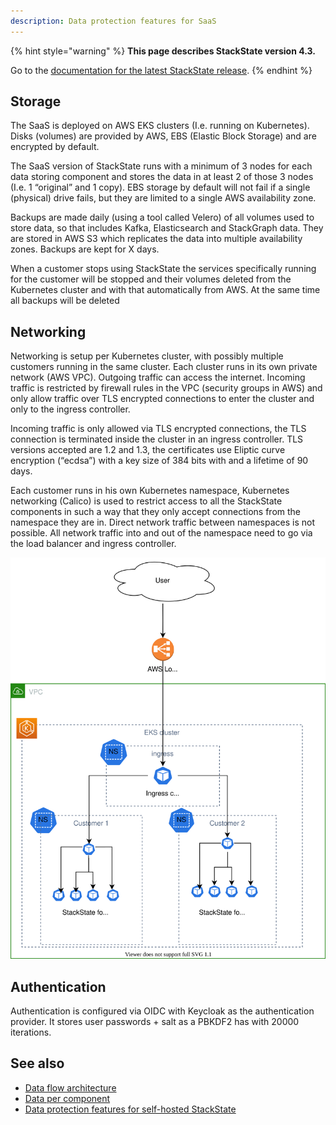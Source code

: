 ```yaml
---
description: Data protection features for SaaS
---
```


{% hint style="warning" %}
**This page describes StackState version 4.3.**

Go to the [documentation for the latest StackState release](https://docs.stackstate.com/).
{% endhint %}

## Storage

The SaaS is deployed on AWS EKS clusters (I.e. running on Kubernetes). Disks (volumes) are provided by AWS, EBS (Elastic Block Storage) and are encrypted by default.

The SaaS version of StackState runs with a minimum of 3 nodes for each data storing component and stores the data in at least 2 of those 3 nodes (I.e. 1 “original” and 1 copy). EBS storage by default will not fail if a single (physical) drive fails, but they are limited to a single AWS availability zone.

Backups are made daily (using a tool called Velero) of all volumes used to store data, so that includes Kafka, Elasticsearch and StackGraph data. They are stored in AWS S3 which replicates the data into multiple availability zones. Backups are kept for X days.

When a customer stops using StackState the services specifically running for the customer will be stopped and their volumes deleted from the Kubernetes cluster and with that automatically from AWS. At the same time all backups will be deleted

## Networking
Networking is setup per Kubernetes cluster, with possibly multiple customers running in the same cluster. Each cluster runs in its own private network (AWS VPC). Outgoing traffic can access the internet. Incoming traffic is restricted by firewall rules in the VPC (security groups in AWS) and only allow traffic over TLS encrypted connections to enter the cluster and only to the ingress controller.

Incoming traffic is only allowed via TLS encrypted connections, the TLS connection is terminated inside the cluster in an ingress controller. TLS versions accepted are 1.2 and 1.3, the certificates use Eliptic curve encryption (“ecdsa”) with a key size of 384 bits with and a lifetime of 90 days.

Each customer runs in his own Kubernetes namespace, Kubernetes networking (Calico) is used to restrict access to all the StackState components in such a way that they only accept connections from the namespace they are in. Direct network traffic between namespaces is not possible. All network traffic into and out of the namespace need to go via the load balancer and ingress controller.

![SaaS networking](/.gitbook/assets/data-protection-saas-networking.svg) 

## Authentication
Authentication is configured via OIDC with Keycloak as the authentication provider. It stores user passwords + salt as a PBKDF2 has with 20000 iterations.

## See also

* [Data flow architecture](/use/introduction-to-stackstate/data-protection/data-flow-architecture.md)
* [Data per component](/use/introduction-to-stackstate/data-protection/data-per-component.md)
* [Data protection features for self-hosted StackState](/use/introduction-to-stackstate/data-protection/self-hosted.md)
